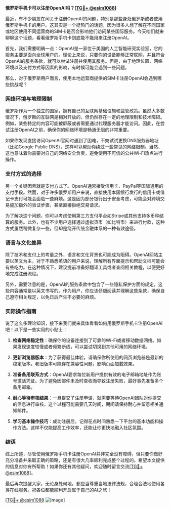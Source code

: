 **俄罗斯手机卡可以注册OpenAI吗？[[TG💪+ @esim1088](https://t.me/s/esim1088)]**

最近，有不少朋友在问关于注册OpenAI的问题，特别是那些身处俄罗斯或者使用俄罗斯手机卡的用户。这其实是一个挺热门的话题，因为很多人想了解在不同国家或地区使用不同运营商的SIM卡是否会影响他们访问某些国际服务。今天咱们就来聊聊这个话题，看看俄罗斯手机卡到底能不能用来注册OpenAI。

首先，我们需要明确一点：OpenAI是一家位于美国的人工智能研究实验室，它的服务主要是面向全球用户的。理论上来说，只要你的设备能够正常联网，并且符合OpenAI的服务条款，就可以尝试注册并使用其服务。但是，由于地理位置、网络环境以及支付方式等因素的影响，有时候可能会遇到一些问题。

那么，对于俄罗斯用户而言，使用本地运营商提供的SIM卡注册OpenAI会遇到哪些挑战呢？

### 网络环境与地理限制

俄罗斯作为一个独立的国家，拥有自己的互联网基础设施和监管政策。虽然大多数情况下，俄罗斯的互联网是相对开放的，但仍然存在一定的地理限制和技术障碍。例如，某些特定的内容可能被屏蔽或者需要通过代理服务器才能访问。因此，在尝试注册OpenAI之前，确保你的网络环境是畅通无阻的非常重要。

如果你发现直接访问OpenAI官网时遇到了困难，不妨试试更换DNS服务器地址（比如Google Public DNS），这样可以帮助你绕过一些常见的网络限制。当然，这也意味着你需要对自己的网络安全负责，避免使用不可信的公共Wi-Fi热点进行操作。

### 支付方式的选择

另一个关键因素就是支付方式了。OpenAI通常接受信用卡、PayPal等国际通用的支付手段。然而，对于许多俄罗斯用户来说，直接使用本国银行发行的信用卡或借记卡支付可能会面临一些麻烦。这是因为部分银行出于安全考虑，可能会对跨境交易施加额外的验证步骤，甚至直接拒绝交易请求。

为了解决这个问题，你可以考虑使用第三方支付平台如Stripe或其他支持多币种结算的服务。此外，也有不少用户选择通过虚拟货币（如比特币）来进行付款，这种方式虽然稍微复杂一些，但却是绕开传统金融体系的一种有效途径。

### 语言与文化差异

除了技术和支付上的考量之外，语言和文化背景也可能成为阻碍。OpenAI网站主要以英文为主，对于不熟悉英语的用户来说，理解所有界面提示和帮助文档可能会有些吃力。在这种情况下，建议提前准备好翻译工具或者查阅相关教程，以便更好地完成注册流程。

另外，需要注意的是，OpenAI的服务条款中包含了一些隐私保护方面的规定，这些内容通常是以英文书写的。作为用户，你应该仔细阅读并理解这些条款，确保自己遵守相关规定，以免日后产生不必要的麻烦。

### 实际操作指南

说了这么多理论知识，接下来我们就来具体看看如何用俄罗斯手机卡注册OpenAI吧！以下是一些实用的小贴士：

1. **检查网络稳定性**：确保你的设备连接到了可靠的Wi-Fi或者移动数据网络。如果发现速度较慢或者频繁断线，可以尝试切换到其他可用的网络环境。
   
2. **更新浏览器版本**：为了获得最佳体验，请确保你所使用的网页浏览器是最新的稳定版本。老旧版本可能存在兼容性问题，影响页面加载效果。

3. **准备备用联系方式**：OpenAI要求每位新用户提供有效的电子邮箱地址作为账号激活凭证。为了避免因邮件未及时查收而导致注册失败，最好事先准备多个备用邮箱。

4. **耐心等待审核结果**：一旦提交了注册申请，就需要等待OpenAI团队对你提交的信息进行审核。这个过程可能需要几天时间，期间请保持耐心并留意相关通知邮件。

5. **学习基本操作技巧**：成功注册后，记得花点时间熟悉一下平台的基本功能和操作方法。这样不仅能提高工作效率，还能让你更快地融入社区氛围。

### 结语

综上所述，尽管使用俄罗斯手机卡注册OpenAI并非完全没有障碍，但只要你做好充分准备并采取正确的策略，还是有很大几率顺利完成整个过程的。希望本文提供的信息对你有所帮助！如果你还有其他疑问，欢迎随时留言交流[[TG💪+ @esim1088](https://t.me/s/esim1088)]。

最后再次提醒大家，无论身处何地，都应当尊重当地法律法规，合理合法地使用各类在线服务。祝各位都能顺利开启属于自己的AI之旅！

[[TG💪+ @esim1088](https://t.me/s/esim1088) ![Image](https://i.postimg.cc/4NQfJmqS/Snipaste-2025-05-13-00-14-12.png)]